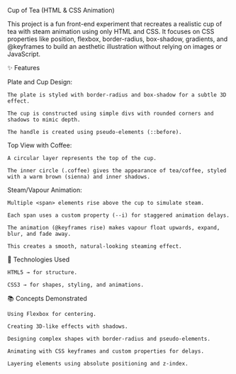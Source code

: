 Cup of Tea (HTML & CSS Animation)

This project is a fun front-end experiment that recreates a realistic cup of tea with steam animation using only HTML and CSS. It focuses on CSS properties like position, flexbox, border-radius, box-shadow, gradients, and @keyframes to build an aesthetic illustration without relying on images or JavaScript.

✨ Features

  Plate and Cup Design:

    The plate is styled with border-radius and box-shadow for a subtle 3D effect.

    The cup is constructed using simple divs with rounded corners and shadows to mimic depth.

    The handle is created using pseudo-elements (::before).

 Top View with Coffee:

    A circular layer represents the top of the cup.

    The inner circle (.coffee) gives the appearance of tea/coffee, styled with a warm brown (sienna) and inner shadows.

  Steam/Vapour Animation:

    Multiple <span> elements rise above the cup to simulate steam.

    Each span uses a custom property (--i) for staggered animation delays.

    The animation (@keyframes rise) makes vapour float upwards, expand, blur, and fade away.

    This creates a smooth, natural-looking steaming effect.

🔧 Technologies Used

    HTML5 → for structure.

    CSS3 → for shapes, styling, and animations.

📚 Concepts Demonstrated

    Using Flexbox for centering.

    Creating 3D-like effects with shadows.

    Designing complex shapes with border-radius and pseudo-elements.

    Animating with CSS keyframes and custom properties for delays.

    Layering elements using absolute positioning and z-index.
